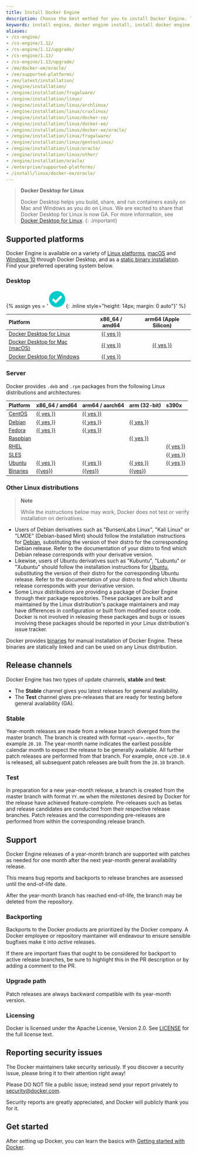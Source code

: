 ```yaml
---
title: Install Docker Engine 
description: Choose the best method for you to install Docker Engine. This client-server application is available on Linux, Mac, Windows, and as a static binary.
keywords: install engine, docker engine install, install docker engine, docker engine installation, engine install, docker ce installation, docker ce install, engine installer, installing docker engine, docker server install
aliases:
- /cs-engine/
- /cs-engine/1.12/
- /cs-engine/1.12/upgrade/
- /cs-engine/1.13/
- /cs-engine/1.13/upgrade/
- /ee/docker-ee/oracle/
- /ee/supported-platforms/
- /en/latest/installation/
- /engine/installation/
- /engine/installation/frugalware/
- /engine/installation/linux/
- /engine/installation/linux/archlinux/
- /engine/installation/linux/cruxlinux/
- /engine/installation/linux/docker-ce/
- /engine/installation/linux/docker-ee/
- /engine/installation/linux/docker-ee/oracle/
- /engine/installation/linux/frugalware/
- /engine/installation/linux/gentoolinux/
- /engine/installation/linux/oracle/
- /engine/installation/linux/other/
- /engine/installation/oracle/
- /enterprise/supported-platforms/
- /install/linux/docker-ee/oracle/
---
```


> **Docker Desktop for Linux**
>
> Docker Desktop helps you build, share, and run containers easily on Mac and
> Windows as you do on Linux. We are excited to share that Docker Desktop for
> Linux is now GA. For more information, see
[Docker Desktop for Linux](../../desktop/install/linux-install.md).
{: .important}

## Supported platforms

Docker Engine is available on a variety of [Linux platforms](../../desktop/install/linux-install.md),
[macOS](../../desktop/install/mac-install.md) and [Windows 10](../../desktop/install/windows-install.md)
through Docker Desktop, and as a [static binary installation](binaries.md). Find
your preferred operating system below.

### Desktop

{% assign yes = '![yes](/assets/images/green-check.svg){: .inline style="height: 14px; margin: 0 auto"}' %}

| Platform                                                          | x86_64 / amd64                                   | arm64 (Apple Silicon)                            |
|:------------------------------------------------------------------|:------------------------------------------------:|:------------------------------------------------:|
| [Docker Desktop for Linux](../../desktop/install/linux-install.md)        | [{{ yes }}](../../desktop/install/linux-install.md)      |                                                  |
| [Docker Desktop for Mac (macOS)](../../desktop/install/mac-install.md)    | [{{ yes }}](../../desktop/install/mac-install.md)        | [{{ yes }}](../../desktop/install/mac-install.md)        |
| [Docker Desktop for Windows](../../desktop/install/windows-install.md)    | [{{ yes }}](../../desktop/install/windows-install.md)    |                                                  |

### Server

Docker provides `.deb` and `.rpm` packages from the following Linux distributions
and architectures:

| Platform                | x86_64 / amd64         | arm64 / aarch64        | arm (32-bit)           | s390x                  |
|:------------------------|:-----------------------|:-----------------------|:-----------------------|:-----------------------|
| [CentOS](centos.md)     | [{{ yes }}](centos.md) | [{{ yes }}](centos.md) |                        |                        |
| [Debian](debian.md)     | [{{ yes }}](debian.md) | [{{ yes }}](debian.md) | [{{ yes }}](debian.md) |                        |
| [Fedora](fedora.md)     | [{{ yes }}](fedora.md) | [{{ yes }}](fedora.md) |                        |                        |
| [Raspbian](debian.md)   |                        |                        | [{{ yes }}](debian.md) |                        |
| [RHEL](rhel.md)         |                        |                        |                        | [{{ yes }}](rhel.md)   |
| [SLES](sles.md)         |                        |                        |                        | [{{ yes }}](sles.md)   |
| [Ubuntu](ubuntu.md)     | [{{ yes }}](ubuntu.md) | [{{ yes }}](ubuntu.md) | [{{ yes }}](ubuntu.md) | [{{ yes }}](ubuntu.md) |
| [Binaries](binaries.md) | [{{yes}}](binaries.md) | [{{yes}}](binaries.md) | [{{yes}}](binaries.md) |                        |

### Other Linux distributions

> **Note**
>
> While the instructions below may work, Docker does not test or verify
> installation on derivatives.

- Users of Debian derivatives such as "BunsenLabs Linux", "Kali Linux" or 
  "LMDE" (Debian-based Mint) should follow the installation instructions for
  [Debian](debian.md), substituting the version of their distro for the
  corresponding Debian release. Refer to the documentation of your distro to find
  which Debian release corresponds with your derivative version.
- Likewise, users of Ubuntu derivatives such as "Kubuntu", "Lubuntu" or "Xubuntu"
  should follow the installation instructions for [Ubuntu](ubuntu.md),
  substituting the version of their distro for the corresponding Ubuntu release.
  Refer to the documentation of your distro to find which Ubuntu release
  corresponds with your derivative version.
- Some Linux distributions are providing a package of Docker Engine through their
  package repositories. These packages are built and maintained by the Linux
  distribution's package maintainers and may have differences in configuration
  or built from modified source code. Docker is not involved in releasing these
  packages and bugs or issues involving these packages should be reported in
  your Linux distribution's issue tracker.

Docker provides [binaries](binaries.md) for manual installation of Docker Engine.
These binaries are statically linked and can be used on any Linux distribution.

## Release channels

Docker Engine has two types of update channels, **stable** and **test**:

* The **Stable** channel gives you latest releases for general availability.
* The **Test** channel gives pre-releases that are ready for testing before
  general availability (GA).

### Stable

Year-month releases are made from a release branch diverged from the master
branch. The branch is created with format `<year>.<month>`, for example
`20.10`. The year-month name indicates the earliest possible calendar
month to expect the release to be generally available. All further patch
releases are performed from that branch. For example, once `v20.10.0` is
released, all subsequent patch releases are built from the `20.10` branch.

### Test

In preparation for a new year-month release, a branch is created from
the master branch with format `YY.mm` when the milestones desired by
Docker for the release have achieved feature-complete. Pre-releases
such as betas and release candidates are conducted from their respective release
branches. Patch releases and the corresponding pre-releases are performed
from within the corresponding release branch.

## Support

Docker Engine releases of a year-month branch are supported with patches as
needed for one month after the next year-month general availability release.

This means bug reports and backports to release branches are assessed
until the end-of-life date.

After the year-month branch has reached end-of-life, the branch may be
deleted from the repository.

### Backporting

Backports to the Docker products are prioritized by the Docker company. A
Docker employee or repository maintainer will endeavour to ensure sensible
bugfixes make it into _active_ releases.

If there are important fixes that ought to be considered for backport to
active release branches, be sure to highlight this in the PR description
or by adding a comment to the PR.

### Upgrade path

Patch releases are always backward compatible with its year-month version.

### Licensing

Docker is licensed under the Apache License, Version 2.0. See
[LICENSE](https://github.com/moby/moby/blob/master/LICENSE) for the full
license text.

## Reporting security issues

The Docker maintainers take security seriously. If you discover a security
issue, please bring it to their attention right away!

Please DO NOT file a public issue; instead send your report privately
to security@docker.com.

Security reports are greatly appreciated, and Docker will publicly thank you
for it.

## Get started

After setting up Docker, you can learn the basics with
[Getting started with Docker](../../get-started/index.md).
